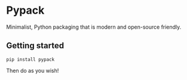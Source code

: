 # Pypack

Minimalist, Python packaging that is modern and open-source friendly.

## Getting started

`pip install pypack`

Then do as you wish!
